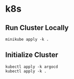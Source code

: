 # k8s


## Run Cluster Locally
```shell
minikube apply -k .
```

## Initialize Cluster
```shell
kubectl apply -k argocd
kubectl apply -k .
```